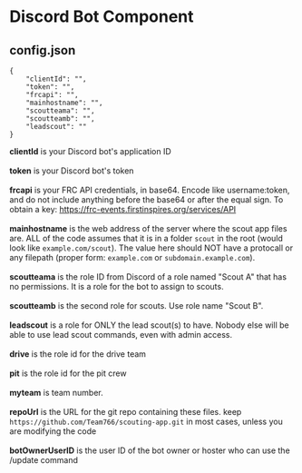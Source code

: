 # Discord Bot Component

## config.json
```
{
	"clientId": "",
	"token": "",
	"frcapi": "",
	"mainhostname": "",
	"scoutteama": "",
	"scoutteamb": "",
	"leadscout": ""
}
```
**clientId** is your Discord bot's application ID<br><br>
**token** is your Discord bot's token<br><br>
**frcapi** is your FRC API credentials, in base64. Encode like username:token, and do not include anything before the base64 or after the equal sign. To obtain a key: https://frc-events.firstinspires.org/services/API<br><br>
**mainhostname** is the web address of the server where the scout app files are. ALL of the code assumes that it is in a folder `scout` in the root (would look like `example.com/scout`). The value here should NOT have a protocall or any filepath (proper form: `example.com` or `subdomain.example.com`).<br><br>
**scoutteama** is the role ID from Discord of a role named "Scout A" that has no permissions. It is a role for the bot to assign to scouts.<br><br>
**scoutteamb** is the second role for scouts. Use role name "Scout B".<br><br>
**leadscout** is a role for ONLY the lead scout(s) to have. Nobody else will be able to use lead scout commands, even with admin access.<br><br>
**drive** is the role id for the drive team<br><br>
**pit** is the role id for the pit crew<br><br>
**myteam** is team number.<br><br>
**repoUrl** is the URL for the git repo containing these files. keep `https://github.com/Team766/scouting-app.git` in most cases, unless you are modifying the code<br><br>
**botOwnerUserID** is the user ID of the bot owner or hoster who can use the /update command

